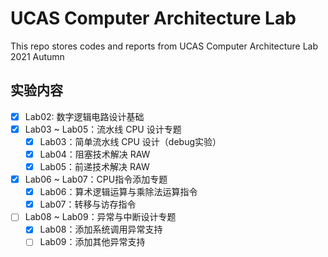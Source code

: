 # UCAS Computer Architecture Lab

This repo stores codes and reports from UCAS Computer Architecture Lab 2021 Autumn

## 实验内容

 - [x] Lab02: 数字逻辑电路设计基础
 - [x] Lab03 ~ Lab05：流水线 CPU 设计专题
   - [x] Lab03：简单流水线 CPU 设计（debug实验）
   - [x] Lab04：阻塞技术解决 RAW
   - [x] Lab05：前递技术解决 RAW
 - [x] Lab06 ~ Lab07：CPU指令添加专题
   - [x] Lab06：算术逻辑运算与乘除法运算指令
   - [x] Lab07：转移与访存指令
 - [ ] Lab08 ~ Lab09：异常与中断设计专题
   - [x] Lab08：添加系统调用异常支持
   - [ ] Lab09：添加其他异常支持
